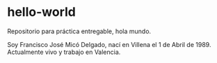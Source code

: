 # hello-world
Repositorio para práctica entregable, hola mundo.

Soy Francisco José Micó Delgado, nací en Villena el 1 de Abril de 1989. 
Actualmente vivo y trabajo en Valencia.
